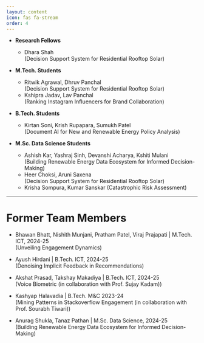 ```yaml
---
layout: content
icon: fas fa-stream
order: 4
---
```

- **Research Fellows**
   - Dhara Shah <br>
	   (Decision Support System for Residential Rooftop Solar)


- **M.Tech. Students**
  - Ritwik Agrawal, Dhruv Panchal  <br>
    (Decision Support System for Residential Rooftop Solar)
  - Kshipra Jadav, Lav Panchal <br>
    (Ranking Instagram Influencers for Brand Collaboration)

- **B.Tech. Students**
  - Kirtan Soni, Krish Rupapara, Sumukh Patel <br>
    (Document AI for New and Renewable Energy Policy Analysis)

- **M.Sc. Data Science Students**
  - Ashish Kar, Yashraj Sinh, Devanshi Acharya, Kshiti Mulani <br>
    (Building Renewable Energy Data Ecosystem for Informed Decision-Making)
  - Heer Choksi, Aruni Saxena <br>
    (Decision Support System for Residential Rooftop Solar)
  - Krisha Sompura, Kumar Sanskar
    (Catastrophic Risk Assessment)

---

# Former Team Members

- Bhawan Bhatt, Nishith Munjani, Pratham Patel, Viraj Prajapati | M.Tech. ICT, 2024-25 <br>
  (Unveiling Engagement Dynamics)

- Ayush Hirdani | B.Tech. ICT, 2024-25  <br>
  (Denoising Implicit Feedback in Recommendations)

- Akshat Prasad, Takshay Makadiya | B.Tech. ICT, 2024-25 <br>
  (Voice Biometric (in collaboration with Prof. Sujay Kadam))

- Kashyap Halavadia | B.Tech. M&C 2023-24 <br>
  (Mining Patterns in Stackoverflow Engagement (in collaboration with Prof. Sourabh Tiwari))

- Anurag Shukla, Tanaz Pathan | M.Sc. Data Science, 2024-25 <br>
  (Building Renewable Energy Data Ecosystem for Informed Decision-Making)

